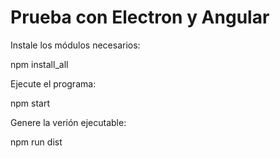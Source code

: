 # Prueba con Electron y Angular

Instale los módulos necesarios:

npm install_all

Ejecute el programa:

npm start

Genere la verión ejecutable:

npm run dist